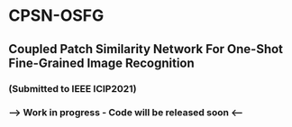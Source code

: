 # CPSN-OSFG

## Coupled Patch Similarity Network For One-Shot Fine-Grained Image Recognition 

### (Submitted to IEEE ICIP2021) 

### --> Work in progress - Code will be released soon <--
